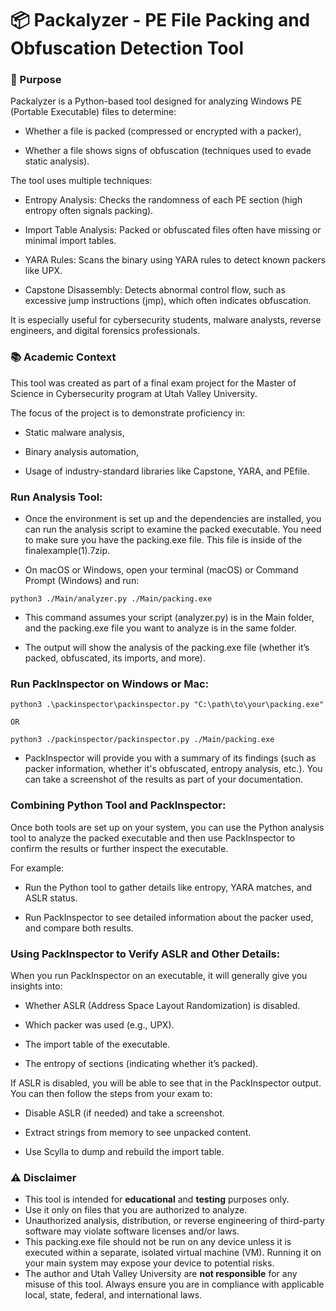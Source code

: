 # 📦 Packalyzer - PE File Packing and Obfuscation Detection Tool
### 🎯 Purpose
Packalyzer is a Python-based tool designed for analyzing Windows PE (Portable Executable) files to determine:

- Whether a file is packed (compressed or encrypted with a packer),

- Whether a file shows signs of obfuscation (techniques used to evade static analysis).

The tool uses multiple techniques:

- Entropy Analysis: Checks the randomness of each PE section (high entropy often signals packing).

- Import Table Analysis: Packed or obfuscated files often have missing or minimal import tables.

- YARA Rules: Scans the binary using YARA rules to detect known packers like UPX.

- Capstone Disassembly: Detects abnormal control flow, such as excessive jump instructions (jmp), which often indicates obfuscation.

It is especially useful for cybersecurity students, malware analysts, reverse engineers, and digital forensics professionals.

### 📚 Academic Context
This tool was created as part of a final exam project for the Master of Science in Cybersecurity program at Utah Valley University.

The focus of the project is to demonstrate proficiency in:

- Static malware analysis,

- Binary analysis automation,

- Usage of industry-standard libraries like Capstone, YARA, and PEfile.

### Run Analysis Tool:

- Once the environment is set up and the dependencies are installed, you can run the analysis script to examine the packed executable. You need to make sure you have the packing.exe file. This file is inside of the finalexample(1).7zip.

- On macOS or Windows, open your terminal (macOS) or Command Prompt (Windows) and run:
```
python3 ./Main/analyzer.py ./Main/packing.exe

```
- This command assumes your script (analyzer.py) is in the Main folder, and the packing.exe file you want to analyze is in the same folder.

- The output will show the analysis of the packing.exe file (whether it’s packed, obfuscated, its imports, and more).

### Run PackInspector on Windows or Mac:

```
python3 .\packinspector\packinspector.py "C:\path\to\your\packing.exe" 

OR

python3 ./packinspector/packinspector.py ./Main/packing.exe

```
- PackInspector will provide you with a summary of its findings (such as packer information, whether it's obfuscated, entropy analysis, etc.). You can take a screenshot of the results as part of your documentation.

### Combining Python Tool and PackInspector:

Once both tools are set up on your system, you can use the Python analysis tool to analyze the packed executable and then use PackInspector to confirm the results or further inspect the executable.

For example:

- Run the Python tool to gather details like entropy, YARA matches, and ASLR status.

- Run PackInspector to see detailed information about the packer used, and compare both results.

### Using PackInspector to Verify ASLR and Other Details:
When you run PackInspector on an executable, it will generally give you insights into:

- Whether ASLR (Address Space Layout Randomization) is disabled.

- Which packer was used (e.g., UPX).

- The import table of the executable.

- The entropy of sections (indicating whether it’s packed).

If ASLR is disabled, you will be able to see that in the PackInspector output. You can then follow the steps from your exam to:

- Disable ASLR (if needed) and take a screenshot.

- Extract strings from memory to see unpacked content.

- Use Scylla to dump and rebuild the import table.

### ⚠️ Disclaimer

- This tool is intended for **educational** and **testing** purposes only.
- Use it only on files that you are authorized to analyze.  
- Unauthorized analysis, distribution, or reverse engineering of third-party software may violate software licenses and/or laws.
- This packing.exe file should not be run on any device unless it is executed within a separate, isolated virtual machine (VM). Running it on your main system may expose your device to potential risks.
- The author and Utah Valley University are **not responsible** for any misuse of this tool. Always ensure you are in compliance with applicable local, state, federal, and international laws.

